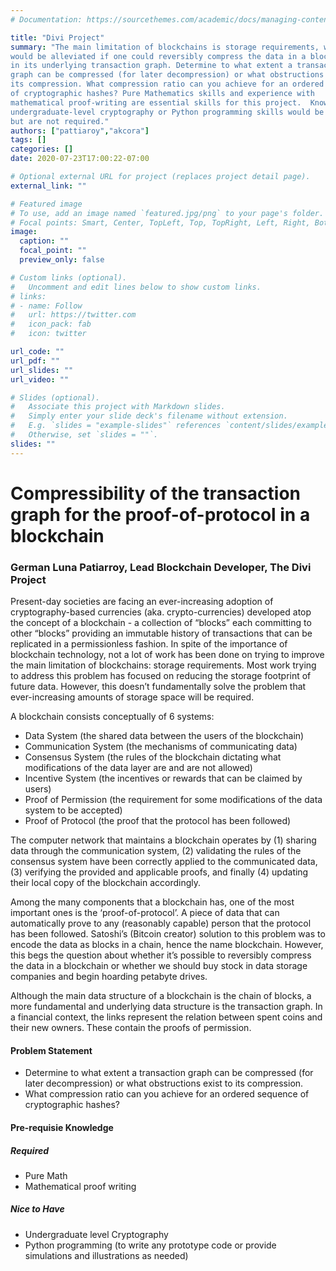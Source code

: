 ```yaml
---
# Documentation: https://sourcethemes.com/academic/docs/managing-content/

title: "Divi Project"
summary: "The main limitation of blockchains is storage requirements, which
would be alleviated if one could reversibly compress the data in a blockchain or
in its underlying transaction graph. Determine to what extent a transaction
graph can be compressed (for later decompression) or what obstructions exist to
its compression. What compression ratio can you achieve for an ordered sequence
of cryptographic hashes? Pure Mathematics skills and experience with
mathematical proof-writing are essential skills for this project.  Knowledge of
undergraduate-level cryptography or Python programming skills would be assets,
but are not required."
authors: ["pattiaroy","akcora"]
tags: []
categories: []
date: 2020-07-23T17:00:22-07:00

# Optional external URL for project (replaces project detail page).
external_link: ""

# Featured image
# To use, add an image named `featured.jpg/png` to your page's folder.
# Focal points: Smart, Center, TopLeft, Top, TopRight, Left, Right, BottomLeft, Bottom, BottomRight.
image:
  caption: ""
  focal_point: ""
  preview_only: false

# Custom links (optional).
#   Uncomment and edit lines below to show custom links.
# links:
# - name: Follow
#   url: https://twitter.com
#   icon_pack: fab
#   icon: twitter

url_code: ""
url_pdf: ""
url_slides: ""
url_video: ""

# Slides (optional).
#   Associate this project with Markdown slides.
#   Simply enter your slide deck's filename without extension.
#   E.g. `slides = "example-slides"` references `content/slides/example-slides.md`.
#   Otherwise, set `slides = ""`.
slides: ""
---
```


# Compressibility of the transaction graph for the proof-of-protocol in a blockchain

### German Luna Patiarroy, Lead Blockchain Developer, The Divi Project

Present-day societies are facing an ever-increasing adoption of
cryptography-based currencies (aka. crypto-currencies) developed atop the
concept of a blockchain - a collection of “blocks” each committing to other
“blocks” providing an immutable history of transactions that can be replicated
in a permissionless fashion. In spite of the importance of blockchain
technology, not a lot of work has been done on trying to improve the main
limitation of blockchains: storage requirements. Most work trying to address
this problem has focused on reducing the storage footprint of future data.
However, this doesn’t fundamentally solve the problem that ever-increasing
amounts of storage space will be required.

A blockchain consists conceptually of 6 systems:
* Data System (the shared data between the users of the blockchain)
* Communication System (the mechanisms of communicating data)
* Consensus System (the rules of the blockchain dictating what modifications of
  the data layer are and are not allowed)
* Incentive System (the incentives or rewards that can be claimed by users)
* Proof of Permission (the requirement for some modifications of the data system
  to be accepted)
* Proof of Protocol (the proof that the protocol has been followed)

The computer network that maintains a blockchain operates by (1) sharing data
through the communication system, (2) validating the rules of the consensus
system have been correctly applied to the communicated data, (3) verifying the
provided and applicable proofs, and finally (4) updating their local copy of the
blockchain accordingly.

Among the many components that a blockchain has, one of the most important ones
is the ‘proof-of-protocol’. A piece of data that can automatically prove to any
(reasonably capable) person that the protocol has been followed. Satoshi’s
(Bitcoin creator) solution to this problem was to encode the data as blocks in a
chain, hence the name blockchain.  However, this begs the question about whether
it’s possible to reversibly compress the data in a blockchain or whether we
should buy stock in data storage companies and begin hoarding petabyte drives.

Although the main data structure of a blockchain is the chain of blocks, a more
fundamental and underlying data structure is the transaction graph. In a
financial context, the links represent the relation between spent coins and
their new owners.  These contain the proofs of permission.

#### Problem Statement
* Determine to what extent a transaction graph can be compressed (for later
  decompression) or what obstructions exist to its compression.
* What compression ratio can you achieve for an ordered sequence of
  cryptographic hashes?

#### Pre-requisie Knowledge
##### Required
* Pure Math
* Mathematical proof writing
##### Nice to Have
* Undergraduate level Cryptography
* Python programming (to write any prototype code or provide simulations and
  illustrations as needed)
